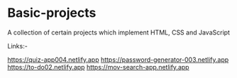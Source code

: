 # Basic-projects
A collection of certain projects which implement HTML, CSS and JavaScript

Links:-

https://quiz-app004.netlify.app
https://password-generator-003.netlify.app
https://to-do02.netlify.app
https://mov-search-app.netlify.app
